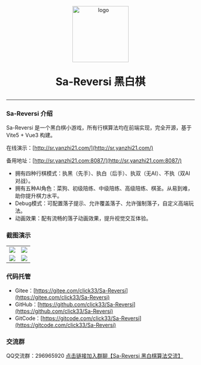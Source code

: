 <p align="center">
	<img alt="logo" src="https://oss.dev33.cn/sa-reversi/logo.png" width="150" height="150">
</p>
<h1 align="center" style="margin: 30px 0 30px; font-weight: bold;">Sa-Reversi 黑白棋</h1>


---

### Sa-Reversi 介绍

Sa-Reversi 是一个黑白棋小游戏，所有行棋算法均在前端实现，完全开源，基于 Vite5 + Vue3 构建。

在线演示：[http://sr.yanzhi21.com/](http://sr.yanzhi21.com/)

备用地址：[http://sr.yanzhi21.com:8087/](http://sr.yanzhi21.com:8087/)

- 拥有四种行棋模式：执黑（先手）、执白（后手）、执双（无AI）、不执（双AI对战）。
- 拥有五种AI角色：菜狗、初级陪练、中级陪练、高级陪练、棋圣。从易到难，助你提升棋力水平。
- Debug模式：可配置落子提示、允许覆盖落子、允许强制落子，自定义高端玩法。
- 动画效果：配有流畅的落子动画效果，提升视觉交互体验。


### 截图演示

<table>
    <tr>
        <td><img src="https://oss.dev33.cn/sa-reversi/pre/sr-pre-1.png"/></td>
        <td><img src="https://oss.dev33.cn/sa-reversi/pre/sr-pre-2.png"/></td>
    </tr>
    <tr>
        <td><img src="https://oss.dev33.cn/sa-reversi/pre/sr-pre-3.png"/></td>
        <td><img src="https://oss.dev33.cn/sa-reversi/pre/sr-pre-4.png"/></td>
    </tr>
</table>


### 代码托管
- Gitee：[https://gitee.com/click33/Sa-Reversi](https://gitee.com/click33/Sa-Reversi)
- GitHub：[https://github.com/click33/Sa-Reversi](https://github.com/click33/Sa-Reversi)
- GitCode：[https://gitcode.com/click33/Sa-Reversi](https://gitcode.com/click33/Sa-Reversi)


### 交流群

QQ交流群：296965920 [点击链接加入群聊【Sa-Reversi 黑白棋算法交流】](https://qm.qq.com/q/87YvnNLuGA)

